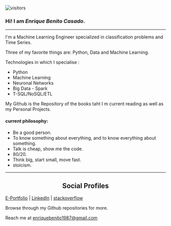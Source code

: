 
<p align='center'>

![visitors](https://visitor-badge.laobi.icu/badge?page_id=Enrique1987.Enrique1987&title=profile%20views)

<p/>
 
### Hi! I am *Enrique Benito Casado*.

---


I'm a Machine Learning Engineer specialized in classification problems and Time Series.

Three of my favorite things are: Python, Data and Machine Learning.

Technologies in which I specialise :

- Python
- Machine Learning
- Neuronal Networks
- Big Data - Spark 
- T-SQL/NoSQL/ETL

My Github is the Repository of the books taht I m current reading as well as my Personal Projects.

#### current philosophy:
 - Be a good person.
 - To know something about everything, and to know everything about something. 
 - Talk is cheap, show me the code.
 - 80/20.
 - Think big, start small, move fast.
 - stoicism.
 


---

<h2 style="text-align:center">Social Profiles</h2>

[E-Portfolio](https://Enrique1987.github.io) | [LinkedIn](https://www.linkedin.com/in/enriquebenito1987) | [stackoverflow](https://stackoverflow.com/users/3844270/enrique-benito-casado)


Browse through my Github repositories for more.

 
 Reach me at [enriquebenito1987@gmail.com](enriquebenito1987@gmail.com)
